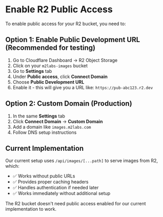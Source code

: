 # Enable R2 Public Access

To enable public access for your R2 bucket, you need to:

## Option 1: Enable Public Development URL (Recommended for testing)

1. Go to Cloudflare Dashboard → R2 Object Storage
2. Click on your `m2labs-images` bucket
3. Go to **Settings** tab
4. Under **Public access**, click **Connect Domain**
5. Choose **Public Development URL**
6. Enable it - this will give you a URL like: `https://pub-abc123.r2.dev`

## Option 2: Custom Domain (Production)

1. In the same **Settings** tab
2. Click **Connect Domain** → **Custom Domain**
3. Add a domain like `images.m2labs.com`
4. Follow DNS setup instructions

## Current Implementation

Our current setup uses `/api/images/[...path]` to serve images from R2, which:
- ✅ Works without public URLs
- ✅ Provides proper caching headers  
- ✅ Handles authentication if needed later
- ✅ Works immediately without additional setup

The R2 bucket doesn't need public access enabled for our current implementation to work.
